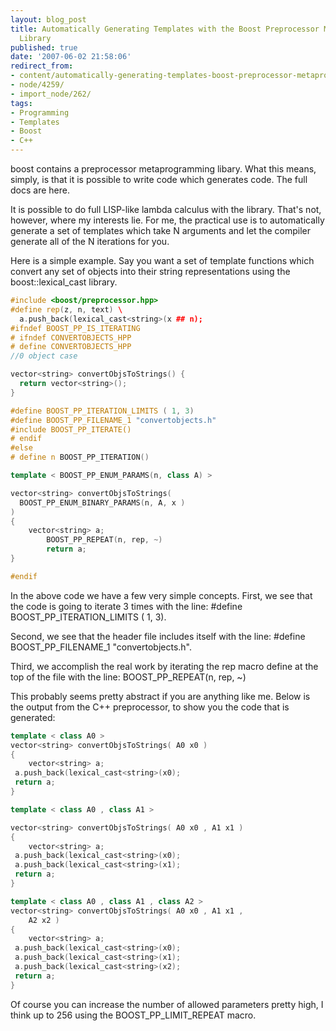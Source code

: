 ```yaml
---
layout: blog_post
title: Automatically Generating Templates with the Boost Preprocessor Metaprogramming
  Library
published: true
date: '2007-06-02 21:58:06'
redirect_from:
- content/automatically-generating-templates-boost-preprocessor-metaprogramming-library/
- node/4259/
- import_node/262/
tags:
- Programming
- Templates
- Boost
- C++
---
```


boost contains a preprocessor metaprogramming libary. What this means, simply, is that it is possible to write code which generates code. The full docs are here.

It is possible to do full LISP-like lambda calculus with the library. That's not, however, where my interests lie. For me, the practical use is to automatically generate a set of templates which take N arguments and let the compiler generate all of the N iterations for you.

Here is a simple example. Say you want a set of template functions which convert any set of objects into their string representations using the boost::lexical_cast library.

```cpp
#include <boost/preprocessor.hpp>
#define rep(z, n, text) \ 
  a.push_back(lexical_cast<string>(x ## n);
#ifndef BOOST_PP_IS_ITERATING
# ifndef CONVERTOBJECTS_HPP
# define CONVERTOBJECTS_HPP
//0 object case

vector<string> convertObjsToStrings() { 
  return vector<string>(); 
}

#define BOOST_PP_ITERATION_LIMITS ( 1, 3)
#define BOOST_PP_FILENAME_1 "convertobjects.h"
#include BOOST_PP_ITERATE()
# endif
#else
# define n BOOST_PP_ITERATION()

template < BOOST_PP_ENUM_PARAMS(n, class A) >

vector<string> convertObjsToStrings(
  BOOST_PP_ENUM_BINARY_PARAMS(n, A, x ) 
)
{
    vector<string> a;
        BOOST_PP_REPEAT(n, rep, ~)
        return a;
}

#endif
```

In the above code we have a few very simple concepts. First, we see that the code is going to iterate 3 times with the line: #define BOOST_PP_ITERATION_LIMITS ( 1, 3).

Second, we see that the header file includes itself with the line: #define BOOST_PP_FILENAME_1 "convertobjects.h".

Third, we accomplish the real work by iterating the rep macro define at the top of the file with the line: BOOST_PP_REPEAT(n, rep, ~)

This probably seems pretty abstract if you are anything like me. Below is the output from the C++ preprocessor, to show you the code that is generated:

```cpp
template < class A0 >
vector<string> convertObjsToStrings( A0 x0 )
{
    vector<string> a;
 a.push_back(lexical_cast<string>(x0);
 return a;
}

template < class A0 , class A1 >

vector<string> convertObjsToStrings( A0 x0 , A1 x1 )
{
    vector<string> a;
 a.push_back(lexical_cast<string>(x0);
 a.push_back(lexical_cast<string>(x1);
 return a;
}

template < class A0 , class A1 , class A2 >
vector<string> convertObjsToStrings( A0 x0 , A1 x1 ,
    A2 x2 )
{
    vector<string> a;
 a.push_back(lexical_cast<string>(x0);
 a.push_back(lexical_cast<string>(x1);
 a.push_back(lexical_cast<string>(x2);
 return a;
}
```


Of course you can increase the number of allowed parameters pretty high, I think up to 256 using the BOOST_PP_LIMIT_REPEAT macro.

